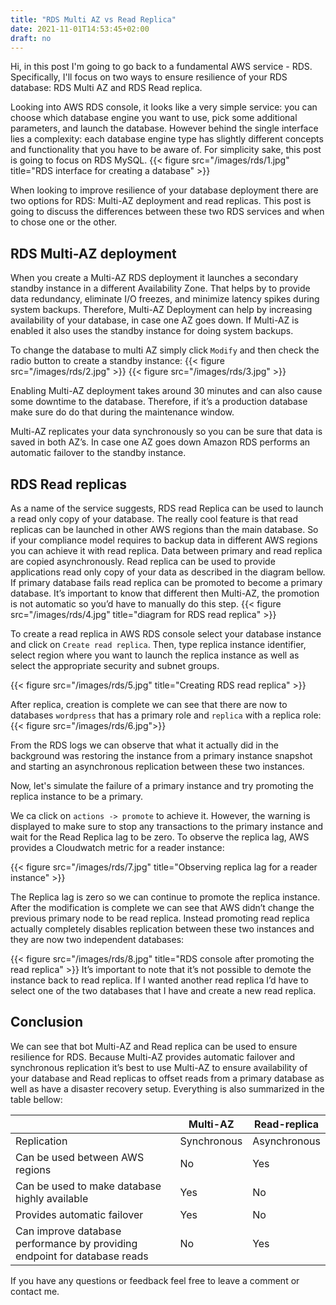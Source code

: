 ```yaml
---
title: "RDS Multi AZ vs Read Replica"
date: 2021-11-01T14:53:45+02:00
draft: no
---
```


Hi, in this post I'm going to go back to a fundamental AWS service - RDS. Specifically, I'll focus on two ways to ensure resilience of your RDS database: RDS Multi AZ and RDS Read replica.

Looking into AWS RDS console, it looks like a very simple service: you can choose which database engine you want to use, pick some additional parameters, and launch the database. However behind the single interface lies a complexity: each database engine type has slightly different concepts and functionality that you have to be aware of. For simplicity sake, this post is going to focus on RDS MySQL.
{{< figure src="/images/rds/1.jpg" title="RDS interface for creating a database" >}}

When looking to improve resilience of your database deployment there are two options for RDS:  Multi-AZ deployment and read replicas. This post is going to discuss the differences between these two RDS services and when to chose one or the other.

## RDS Multi-AZ deployment

When you create a Multi-AZ RDS deployment it launches a secondary standby instance in a different Availability Zone. That helps by to provide data redundancy, eliminate I/O freezes, and minimize latency spikes during system backups.
Therefore, Multi-AZ Deployment can help by increasing availability of your database, in case one AZ goes down. If Multi-AZ is enabled it also uses the standby instance for doing system backups.

To change the database to multi AZ simply click `Modify` and then check the radio button to create a standby instance:
{{< figure src="/images/rds/2.jpg" >}}
{{< figure src="/images/rds/3.jpg" >}}

Enabling Multi-AZ deployment takes around 30 minutes and can also cause some downtime to the database. Therefore, if it’s a production database make sure do do that during the maintenance window.

Multi-AZ replicates your data synchronously so you can be sure that data is saved in both AZ’s. In case one AZ goes down Amazon RDS performs an automatic failover to the standby instance.

## RDS Read replicas

As a name of the service suggests,  RDS read Replica can be used to launch a read only copy of your database. The really cool feature is that read replicas can be launched in other AWS regions than the main database. So if your compliance model requires to backup data in different AWS regions you can achieve it with read replica. Data between primary and read replica are copied asynchronously.  Read replica can be used to provide applications read only copy of your data as described in the diagram bellow. If primary database fails read replica can be promoted to become a primary database. It’s important to know that different then Multi-AZ, the promotion is not automatic so you’d have to manually do this step.
{{< figure src="/images/rds/4.jpg" title="diagram for RDS read replica" >}}

To create a read replica in AWS RDS console select your database instance and click on `Create read replica`. Then,  type replica instance identifier, select region where you want to launch the replica instance as well as select the appropriate security and subnet groups.

{{< figure src="/images/rds/5.jpg" title="Creating RDS read replica" >}}

After replica, creation is complete we can see that there are now to databases `wordpress` that has a primary role and `replica` with a replica role:
{{< figure src="/images/rds/6.jpg">}}

From the RDS logs we can observe that what it actually did in the background was restoring  the instance from a primary instance snapshot and starting an  asynchronous replication between these two instances.

Now, let's simulate the failure of a primary instance and try promoting the replica instance to be a primary.

We ca click on `actions -> promote` to achieve it. However, the warning is displayed to make sure to stop any transactions to the primary instance and wait for the Read Replica lag to be zero. To observe the replica lag, AWS provides a Cloudwatch metric for a reader instance:

{{< figure src="/images/rds/7.jpg" title="Observing replica lag for a reader instance" >}}

The Replica lag is zero so we can continue to promote the replica instance.
After the modification is complete we can see that AWS didn’t change the previous primary node to be read replica. Instead promoting read replica actually completely disables  replication between these two instances and they are now two independent databases:

{{< figure src="/images/rds/8.jpg" title="RDS console after promoting the read replica" >}}
It’s important to note that it’s not possible to demote the instance back to read replica. If I wanted another read replica I’d have to select one of the two databases that I have and create a new read replica.

## Conclusion

We can see that bot  Multi-AZ and Read replica  can be used to ensure resilience for RDS.
Because Multi-AZ provides automatic failover and synchronous replication it’s best to use Multi-AZ to ensure availability of your database and Read replicas to offset reads from a primary database as well as have a disaster recovery setup. Everything is also summarized in the table bellow:

|    | Multi-AZ | Read-replica    |
| ----------- | ----------- | ------------- |
| Replication      | Synchronous       | Asynchronous  |
| Can be used between AWS regions   | No       | Yes   |
| Can be used to make database highly available  | Yes       | No   |
| Provides automatic failover  | Yes       | No   |
| Can improve database performance by providing endpoint for database reads  | No       | Yes   |



If you have any questions or feedback feel free to leave a comment or contact me.
